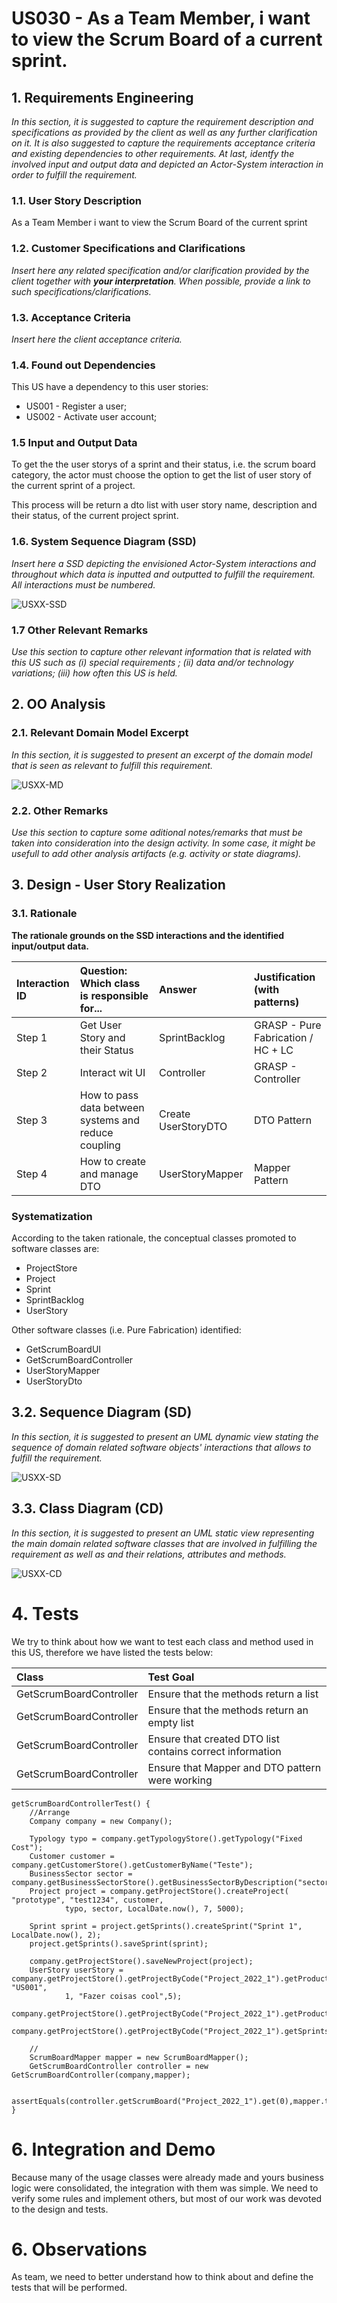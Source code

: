 # US030 - As a Team Member, i want to view the Scrum Board of a current sprint.

## 1. Requirements Engineering

*In this section, it is suggested to capture the requirement description and specifications as provided by the client as well as any further clarification on it. It is also suggested to capture the requirements acceptance criteria and existing dependencies to other requirements. At last, identfy the involved input and output data and depicted an Actor-System interaction in order to fulfill the requirement.*


### 1.1. User Story Description

As a Team Member i want to view the Scrum Board of the current sprint

### 1.2. Customer Specifications and Clarifications 

*Insert here any related specification and/or clarification provided by the client together with **your interpretation**. When possible, provide a link to such specifications/clarifications.*

### 1.3. Acceptance Criteria

*Insert here the client acceptance criteria.*

### 1.4. Found out Dependencies

This US have a dependency to this user stories:
- US001 - Register a user;
- US002 - Activate user account;

### 1.5 Input and Output Data

To get the the user storys of a sprint and their status, i.e. the scrum board category, the actor must choose the 
option to get the list of user story of the current sprint of a project.

This process will be return a  dto list with user story name, description and their status, of the current project sprint.

### 1.6. System Sequence Diagram (SSD)

*Insert here a SSD depicting the envisioned Actor-System interactions and throughout which data is inputted and outputted to fulfill the requirement. All interactions must be numbered.*

![USXX-SSD](US030-SSD.svg)

### 1.7 Other Relevant Remarks

*Use this section to capture other relevant information that is related with this US such as (i) special requirements ; (ii) data and/or technology variations; (iii) how often this US is held.* 


## 2. OO Analysis

### 2.1. Relevant Domain Model Excerpt 
*In this section, it is suggested to present an excerpt of the domain model that is seen as relevant to fulfill this requirement.* 

![USXX-MD](US030_Domain_Model_Exert.svg)

### 2.2. Other Remarks

*Use this section to capture some aditional notes/remarks that must be taken into consideration into the design activity. In some case, it might be usefull to add other analysis artifacts (e.g. activity or state diagrams).* 



## 3. Design - User Story Realization 

### 3.1. Rationale

**The rationale grounds on the SSD interactions and the identified input/output data.**

| Interaction ID | Question: Which class is responsible for... | Answer  | Justification (with patterns)  |
|:-------------  |:--------------------- |:------------|:---------------------------- |
| Step 1  		 |		Get User Story and their Status				 |      SprintBacklog       |        GRASP - Pure Fabrication / HC + LC                        |
| Step 2  		 |					Interact wit UI	 |     Controller       |      GRASP - Controller          |
| Step 3  		 |					How to pass data between systems and reduce coupling	 |       Create UserStoryDTO     |            DTO Pattern          |
| Step 4  		 |				How to create and manage DTO	 |         UserStoryMapper     |                       Mapper Pattern            |


### Systematization ##

According to the taken rationale, the conceptual classes promoted to software classes are: 

 * ProjectStore
 * Project
 * Sprint
 * SprintBacklog
 * UserStory

Other software classes (i.e. Pure Fabrication) identified: 

  * GetScrumBoardUI
  * GetScrumBoardController
  * UserStoryMapper
  * UserStoryDto

## 3.2. Sequence Diagram (SD)

*In this section, it is suggested to present an UML dynamic view stating the sequence of domain related software objects' interactions that allows to fulfill the requirement.* 

![USXX-SD](US030-SD.svg)

## 3.3. Class Diagram (CD)

*In this section, it is suggested to present an UML static view representing the main domain related software classes that are involved in fulfilling the requirement as well as and their relations, attributes and methods.*

![USXX-CD](US030-CD.svg)

# 4. Tests 
We try to think about how we want to test each class and method used in this US,
therefore we have listed the tests below:

| Class                          | Test Goal                                                  |
|:-------------------------------|:-----------------------------------------------------------|
| GetScrumBoardController | 	Ensure that the methods return a list                     |
| GetScrumBoardController     | 	Ensure that the methods return an empty list              |
| GetScrumBoardController       | 	Ensure that created DTO list contains correct information |
| GetScrumBoardController      | 	Ensure that Mapper and DTO pattern were working           |

    getScrumBoardControllerTest() {
        //Arrange
        Company company = new Company();

        Typology typo = company.getTypologyStore().getTypology("Fixed Cost");
        Customer customer = company.getCustomerStore().getCustomerByName("Teste");
        BusinessSector sector = company.getBusinessSectorStore().getBusinessSectorByDescription("sector");
        Project project = company.getProjectStore().createProject( "prototype", "test1234", customer,
                typo, sector, LocalDate.now(), 7, 5000);

        Sprint sprint = project.getSprints().createSprint("Sprint 1", LocalDate.now(), 2);
        project.getSprints().saveSprint(sprint);

        company.getProjectStore().saveNewProject(project);
        UserStory userStory = company.getProjectStore().getProjectByCode("Project_2022_1").getProductBacklog().createUserStory( "US001",
                1, "Fazer coisas cool",5);
        company.getProjectStore().getProjectByCode("Project_2022_1").getProductBacklog().saveUserStory(userStory);
        company.getProjectStore().getProjectByCode("Project_2022_1").getSprints().getCurrentSprint().getSprintBacklog().saveUserStoryToSprintBacklog(userStory);

        //
        ScrumBoardMapper mapper = new ScrumBoardMapper();
        GetScrumBoardController controller = new GetScrumBoardController(company,mapper);

        assertEquals(controller.getScrumBoard("Project_2022_1").get(0),mapper.toDTO(userStory));
    }


# 6. Integration and Demo 

Because many of the usage classes were already made and yours business logic were consolidated,
the integration with them was simple. We need to verify some rules and implement others,
but most of our work was devoted to the design and tests.

# 6. Observations

As team, we need to better understand how to think about and define the tests that will be performed.



